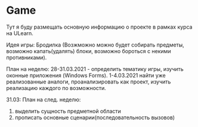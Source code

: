 # Game

Тут я буду размещать основную информацию о проекте в рамках курса на ULearn.

Идея игры: Бродилка (Возжможно можно будет собирать предметы, возможно капать(удалять) блоки, возможно бороться с некими противниками).

План на неделю:
28-31.03.2021 - определить тематику игры, изучить оконные приложения (Windows Forms).
1-4.03.2021 найти уже реализованные аналоги, проанализировать как проект, изучить реализацию каждого по возможности.

31.03:
План на след. неделю:
1. выделить сущность предметной области
2. прописать основные сценарии(последовательность вызовов)
